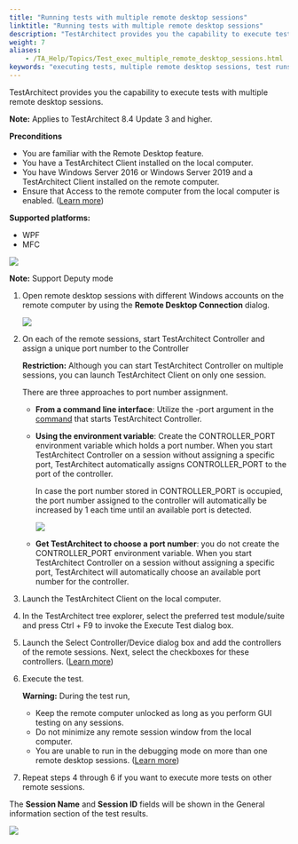 ```yaml
--- 
title: "Running tests with multiple remote desktop sessions"
linktitle: "Running tests with multiple remote desktop sessions"
description: "TestArchitect provides you the capability to execute tests with multiple remote desktop sessions."
weight: 7
aliases: 
    - /TA_Help/Topics/Test_exec_multiple_remote_desktop_sessions.html
keywords: "executing tests, multiple remote desktop sessions, test runs on"
---
```


TestArchitect provides you the capability to execute tests with multiple remote desktop sessions.

**Note:** Applies to TestArchitect 8.4 Update 3 and higher.

**Preconditions**

-   You are familiar with the Remote Desktop feature.
-   You have a TestArchitect Client installed on the local computer.
-   You have Windows Server 2016 or Windows Server 2019 and a TestArchitect Client installed on the remote computer.
-   Ensure that Access to the remote computer from the local computer is enabled. \([Learn more](https://support.microsoft.com/en-us/help/17463/windows-7-connect-to-another-computer-remote-desktop-connection)\)

**Supported platforms:**

-   WPF
-   MFC

![](/images/TA_Help/Images/Multi_remote_desktop_sessions_diagram.png)

**Note:** Support Deputy mode

1.  Open remote desktop sessions with different Windows accounts on the remote computer by using the **Remote Desktop Connection** dialog.

    ![](/images/TA_Help/Images/Remote_Desktop_Connection_dlg.png)

2.  On each of the remote sessions, start TestArchitect Controller and assign a unique port number to the Controller

    **Restriction:** Although you can start TestArchitect Controller on multiple sessions, you can launch TestArchitect Client on only one session.

    There are three approaches to port number assignment.

    -   **From a command line interface**: Utilize the -port argument in the [command](/TA_Help/Topics/Controller_starting_from_CLI.html) that starts TestArchitect Controller.
    -   **Using the environment variable**: Create the CONTROLLER\_PORT environment variable which holds a port number. When you start TestArchitect Controller on a session without assigning a specific port, TestArchitect automatically assigns CONTROLLER\_PORT to the port of the controller.

        In case the port number stored in CONTROLLER\_PORT is occupied, the port number assigned to the controller will automatically be increased by 1 each time until an available port is detected.

        ![](/images/TA_Help/Images/CONTROLLER_PORT_env_variable.png)

    -   **Get TestArchitect to choose a port number**: you do not create the CONTROLLER\_PORT environment variable. When you start TestArchitect Controller on a session without assigning a specific port, TestArchitect will automatically choose an available port number for the controller.
3.  Launch the TestArchitect Client on the local computer.

4.  In the TestArchitect tree explorer, select the preferred test module/suite and press Ctrl + F9 to invoke the Execute Test dialog box.

5.  Launch the Select Controller/Device dialog box and add the controllers of the remote sessions. Next, select the checkboxes for these controllers. \([Learn more](/TA_Help/Topics/Test_exec_remote_asynchronous.html)\)

6.  Execute the test.

    **Warning:** During the test run,

    -   Keep the remote computer unlocked as long as you perform GUI testing on any sessions.
    -   Do not minimize any remote session window from the local computer.
    -   You are unable to run in the debugging mode on more than one remote desktop sessions. \([Learn more](/TA_Help/Topics/Debugging_remote_desktop_session.html)\)
7.  Repeat steps 4 through 6 if you want to execute more tests on other remote sessions.


The **Session Name** and **Session ID** fields will be shown in the General information section of the test results.

![](/images/TA_Help/Images/Multi_remote_desktop_sessions_test_result.png)



